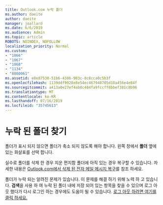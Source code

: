 ```yaml
---
title: Outlook.com 누락 폴더
ms.author: daeite
author: daeite
manager: joallard
ms.date: 6/6/2019
ms.audience: Admin
ms.topic: article
ROBOTS: NOINDEX, NOFOLLOW
localization_priority: Normal
ms.custom:
- "1066"
- "1067"
- "1068"
- "1134"
- "8000061"
ms.assetid: e8e87530-51b6-4386-983c-8c8cca0c5b3f
ms.openlocfilehash: 1139ddf9028e8e54ec467948705d10a456e4e84f
ms.sourcegitcommit: a413a0e27ef4ab8c484fa9fccff8bbef381c8b96
ms.translationtype: MT
ms.contentlocale: ko-KR
ms.lasthandoff: 07/16/2019
ms.locfileid: "35745613"
---
```

# <a name="find-missing-folders"></a>누락 된 폴더 찾기

폴더가 표시 되지 않으면 폴더가 축소 되지 않도록 해야 합니다. 왼쪽 창에서 **폴더** 옆에 있는 화살표를 선택 합니다.
  
실수로 폴더를 삭제 한 경우 지운 편지함 폴더에 아직 있는 경우 복구할 수 있습니다. 자세한 내용은 [Outlook.com에서 삭제 된 전자 메일 메시지 복구](https://support.office.com/article/cf06ab1b-ae0b-418c-a4d9-4e895f83ed50?wt.mc_id=Office_Outlook_com_Alchemy)를 참조 하세요.
  
폴더가 누락 되는 알려진 문제가 있습니다. 이 문제를 해결 하기 위해 노력 하 고 있습니다. **검색**을 사용 하 여 누락 된 폴더 내에 저장 되어 있는 항목을 찾을 수 있으며 로그 아웃 했다가 다시 로그인 하는 경우에도 도움이 될 수 있습니다. [로그 아웃 하려면 여기를 클릭 하세요.](https://login.live.com/logout.srf)
